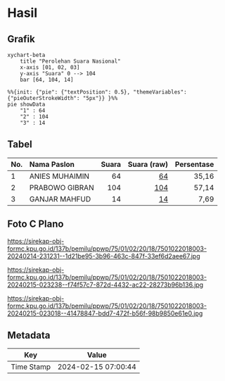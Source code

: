 # Hasil

## Grafik

```mermaid
xychart-beta
    title "Perolehan Suara Nasional"
    x-axis [01, 02, 03]
    y-axis "Suara" 0 --> 104
    bar [64, 104, 14]
```

```mermaid
%%{init: {"pie": {"textPosition": 0.5}, "themeVariables": {"pieOuterStrokeWidth": "5px"}} }%%
pie showData
    "1" : 64
    "2" : 104
    "3" : 14
```

## Tabel

| No. | Nama Paslon    | Suara | Suara (raw) | Persentase |
|:--- |:-------------- | -----:| -----------:| ----------:|
| 1   | ANIES MUHAIMIN | 64    | [64][p-1]   | 35,16      |
| 2   | PRABOWO GIBRAN | 104   | [104][p-2]  | 57,14      |
| 3   | GANJAR MAHFUD  | 14    | [14][p-3]   | 7,69       |


[p-1]: https://github.com/gigit-pemilu/pemilu-2024/blob/main/pilpres/hitung-suara/sub/75-gorontalo/sub/01-gorontalo/sub/02-telaga/sub/2018-dulamayo-selatan/sub/003-tps/sub/paslon-1.txt
[p-2]: https://github.com/gigit-pemilu/pemilu-2024/blob/main/pilpres/hitung-suara/sub/75-gorontalo/sub/01-gorontalo/sub/02-telaga/sub/2018-dulamayo-selatan/sub/003-tps/sub/paslon-2.txt
[p-3]: https://github.com/gigit-pemilu/pemilu-2024/blob/main/pilpres/hitung-suara/sub/75-gorontalo/sub/01-gorontalo/sub/02-telaga/sub/2018-dulamayo-selatan/sub/003-tps/sub/paslon-3.txt

## Foto C Plano

https://sirekap-obj-formc.kpu.go.id/137b/pemilu/ppwp/75/01/02/20/18/7501022018003-20240214-231231--1d21be95-3b96-463c-847f-33ef6d2aee67.jpg

https://sirekap-obj-formc.kpu.go.id/137b/pemilu/ppwp/75/01/02/20/18/7501022018003-20240215-023238--f74f57c7-872d-4432-ac22-28273b96b136.jpg

https://sirekap-obj-formc.kpu.go.id/137b/pemilu/ppwp/75/01/02/20/18/7501022018003-20240215-023018--41478847-bdd7-472f-b56f-98b9850e61e0.jpg


## Metadata

| Key        | Value               |
| ---------- | ------------------- |
| Time Stamp | 2024-02-15 07:00:44 |



